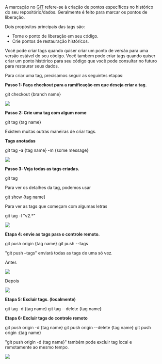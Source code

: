 A marcação no [GIT](https://www.geeksforgeeks.org/git-lets-get-into-it/) refere-se à criação de pontos específicos no histórico do seu repositório/dados. Geralmente é feito para marcar os pontos de liberação.

Dois propósitos principais das tags são:
- Torne o ponto de liberação em seu código.
- Crie pontos de restauração históricos.

Você pode criar tags quando quiser criar um ponto de versão para uma versão estável do seu código. Você também pode criar tags quando quiser criar um ponto histórico para seu código que você pode consultar no futuro para restaurar seus dados.

Para criar uma tag, precisamos seguir as seguintes etapas:

**Passo 1: Faça checkout para a ramificação em que deseja criar a tag.**

 git checkout {branch name} 

[![](https://media.geeksforgeeks.org/wp-content/uploads/20200604173847/Screenshot-from-2020-06-04-17-27-40.png)](https://media.geeksforgeeks.org/wp-content/uploads/20200604173847/Screenshot-from-2020-06-04-17-27-40.png)

**Passo 2: Crie uma tag com algum nome**

 git tag {tag name} 

Existem muitas outras maneiras de criar tags.

**Tags anotadas**

 git tag -a {tag name} -m {some message} 

[![](https://media.geeksforgeeks.org/wp-content/uploads/20200604173924/Screenshot-from-2020-06-04-17-28-01.png)](https://media.geeksforgeeks.org/wp-content/uploads/20200604173924/Screenshot-from-2020-06-04-17-28-01.png)

**Passo 3: Veja todas as tags criadas.**

 git tag

Para ver os detalhes da tag, podemos usar

 git show {tag name} 

Para ver as tags que começam com algumas letras

 git tag -l "v2.*"

[![](https://media.geeksforgeeks.org/wp-content/uploads/20200604173945/Screenshot-from-2020-06-04-17-28-20.png)](https://media.geeksforgeeks.org/wp-content/uploads/20200604173945/Screenshot-from-2020-06-04-17-28-20.png)

**Etapa 4: envie as tags para o controle remoto.**

 
git push origin {tag name}
git push --tags
 

"git push –tags" enviará todas as tags de uma só vez.

Antes

[![](https://media.geeksforgeeks.org/wp-content/uploads/20200604174330/Screenshot-from-2020-06-04-17-22-44.png)](https://media.geeksforgeeks.org/wp-content/uploads/20200604174330/Screenshot-from-2020-06-04-17-22-44.png)

Depois

[![](https://media.geeksforgeeks.org/wp-content/uploads/20200604174351/Screenshot-from-2020-06-04-17-26-58.png)](https://media.geeksforgeeks.org/wp-content/uploads/20200604174351/Screenshot-from-2020-06-04-17-26-58.png)

**Etapa 5: Excluir tags. (localmente)**

git tag -d {tag name}
git tag --delete {tag name}
  

**Etapa 6: Excluir tags do controle remoto**

git push origin -d {tag name}
git push origin --delete {tag name}
git push origin :{tag name}

"git push origin -d {tag name}" também pode excluir tag local e remotamente ao mesmo tempo.

[![](https://media.geeksforgeeks.org/wp-content/uploads/20200604174042/Screenshot-from-2020-06-04-17-36-59.png)](https://media.geeksforgeeks.org/wp-content/uploads/20200604174042/Screenshot-from-2020-06-04-17-36-59.png)


